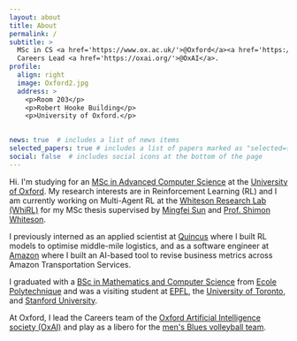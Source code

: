 ```yaml
---
layout: about
title: About
permalink: /
subtitle: >
  MSc in CS <a href='https://www.ox.ac.uk/'>@Oxford</a><a href='https://whirl.cs.ox.ac.uk/'>(@WhiRL)</a>, 
  Careers Lead <a href='https://oxai.org/'>@OxAI</a>.
profile:
  align: right
  image: Oxford2.jpg
  address: >
    <p>Room 203</p>
    <p>Robert Hooke Building</p>
    <p>University of Oxford.</p>
    

news: true  # includes a list of news items
selected_papers: true # includes a list of papers marked as "selected={true}"
social: false  # includes social icons at the bottom of the page
---
```


Hi. I'm studying for an [MSc in Advanced Computer Science](https://www.ox.ac.uk/admissions/graduate/courses/msc-advanced-computer-science) at the [University of Oxford](https://www.ox.ac.uk/).
My research interests are in Reinforcement Learning (RL) and I am currently working on Multi-Agent RL at the [Whiteson Research Lab (WhiRL)](https://whirl.cs.ox.ac.uk/) for my MSc thesis supervised by [Mingfei Sun](https://mingfeisun.github.io/) and [Prof. Shimon Whiteson](http://whirl.cs.ox.ac.uk/pages/people/shimon.html).

I previously interned as an applied scientist at [Quincus](https://www.quincus.com/media_news/yahoo-finance-leader-in-ai-driven-supply-chain-technology-quincus-announces-toronto-rd-expansion/) where I built RL models to optimise middle-mile logistics, and as a software engineer at [Amazon](https://amazon.jobs/en/business_categories/student-programs) where I built an AI-based tool to revise business metrics across Amazon Transportation Services.

I graduated with a [BSc in Mathematics and Computer Science](https://programmes.polytechnique.edu/en/bachelor/bachelor-of-science) from [Ecole Polytechnique](https://programmes.polytechnique.edu/en) and was a visiting student at [EPFL](https://www.epfl.ch/en/), the [University of Toronto](https://www.utoronto.ca/), and [Stanford University](https://www.stanford.edu/).

At Oxford, I lead the Careers team of the [Oxford Artificial Intelligence society (OxAI)](https://oxai.org/) and play as a libero for the [men's Blues volleyball team](https://www.sport.ox.ac.uk/volleyball).

